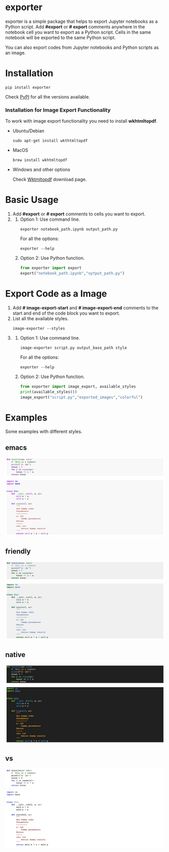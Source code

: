 # exporter

exporter is a simple package that helps to export Jupyter notebooks as a Python script.
Add **#export** or **# export** comments anywhere in the notebook cell you want to export as a Python script. Cells in 
the same notebook will be exported to the same Python script.

You can also export codes from Jupyter notebooks and Python scripts as an image.


# Installation

```
pip install exporter
```

Check [PyPI](https://pypi.org/project/exporter/) for all the versions available.

### Installation for Image Export Functionality
To work with image export functionality you need to install **wkhtmltopdf**.
- Ubuntu/Debian
    ```
    sudo apt-get install wkthtmltopdf
    ```
- MacOS
    ```
    brew install wkhtmltopdf
    ```
- Windows and other options

  Check [Wktmltopdf](https://wkhtmltopdf.org/downloads.html) download page.

# Basic Usage

1. Add **#export** or **# export** comments to cells you want to export.
2. 
    1. Option 1: Use command line.
          ```
          exporter notebook_path.ipynb output_path.py
          ```
          For all the options:
          ```
          exporter --help
          ```
    2. Option 2: Use Python function.
          ```python
          from exporter import export
          export("notebook_path.ipynb","oytput_path.py")
          ```

# Export Code as a Image

1. Add **# image-export-start** and **# image-export-end** comments
to the start and end of the code block you want to export.
2. List all the available styles.
    ```
    image-exporter --styles
    ```
3.
    1. Option 1: Use command line.
          ```
          image-exporter script.py output_base_path style
          ```
       For all the options:
          ```
          exporter --help
          ```
    2. Option 2: Use Python function.      
          ```python
          from exporter import image_export, available_styles
          print(available_styles())
          image_export("script.py","exported_images","colorful")
          ```

# Examples

Some examples with different styles.

emacs 
------------ 
![emacs example 0](https://github.com/hasan-yaman/exporter/raw/master/examples/example_0_emacs-0.jpg) 
![emacs example 1](https://github.com/hasan-yaman/exporter/raw/master/examples/example_1_emacs-0.jpg)

friendly
------------ 
![friendly example 0](https://github.com/hasan-yaman/exporter/raw/master/examples/example_0_friendly-0.jpg) 
![friendly example 1](https://github.com/hasan-yaman/exporter/raw/master/examples/example_1_friendly-0.jpg)

native 
------------ 
![native example 0](https://github.com/hasan-yaman/exporter/raw/master/examples/example_0_native-0.jpg) 
![native example 1](https://github.com/hasan-yaman/exporter/raw/master/examples/example_1_native-0.jpg)

vs 
------------ 
![vs example 0](https://github.com/hasan-yaman/exporter/raw/master/examples/example_0_vs-0.jpg) 
![vs example 1](https://github.com/hasan-yaman/exporter/raw/master/examples/example_1_vs-0.jpg)
